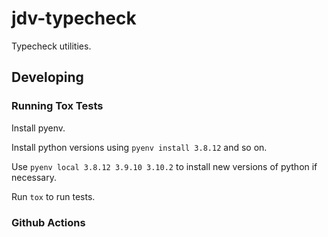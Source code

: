 # jdv-typecheck

Typecheck utilities.

## Developing

### Running Tox Tests

Install pyenv. 

Install python versions using `pyenv install 3.8.12` and so on.

Use `pyenv local 3.8.12 3.9.10 3.10.2` to install new versions of python if necessary.

Run `tox` to run tests.

### Github Actions